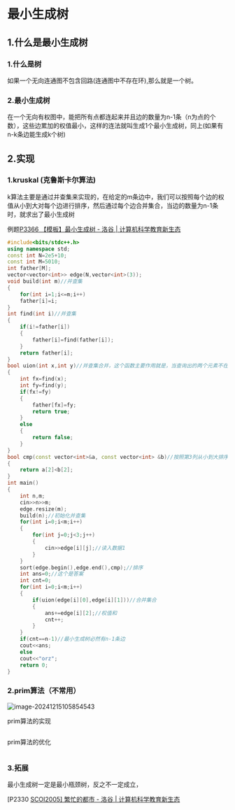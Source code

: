 # 最小生成树

## 1.什么是最小生成树

### 1.什么是树

如果一个无向连通图不包含回路(连通图中不存在环),那么就是一个树。

### 2.最小生成树

在一个无向有权图中，能把所有点都连起来并且边的数量为n-1条（n为点的个数），这些边累加的权值最小，这样的连法就叫生成1个最小生成树，同上(如果有n-k条边能生成k个树)

## 2.实现

### 1.kruskal (克鲁斯卡尔算法)

k算法主要是通过并查集来实现的，在给定的m条边中，我们可以按照每个边的权值从小到大对每个边进行排序，然后通过每个边合并集合，当边的数量为n-1条时，就求出了最小生成树

例题[P3366 【模板】最小生成树 - 洛谷 | 计算机科学教育新生态](https://www.luogu.com.cn/problem/P3366)

```c++
#include<bits/stdc++.h>
using namespace std;
const int N=2e5+10;
const int M=5010;
int father[M];
vector<vector<int>> edge(N,vector<int>(3));
void build(int m)//并查集
{
    for(int i=1;i<=m;i++)
    father[i]=i;
}
int find(int i)//并查集
{
    if(i!=father[i])
    {
        father[i]=find(father[i]);
    }
    return father[i];
}
bool uion(int x,int y)//并查集合并，这个函数主要作用就是，当查询出的两个元素不在一个集合时，合并集合并返回true，在一个集合时返回false
{
    int fx=find(x);
    int fy=find(y);
    if(fx!=fy)
    {
        father[fx]=fy;
        return true;
    }
    else
    {
        return false;
    }
}
bool cmp(const vector<int>&a, const vector<int> &b)//按照第3列从小到大排序
{
    return a[2]<b[2];
}
int main()
{
    int n,m;
    cin>>n>>m;
    edge.resize(m);
    build(n);//初始化并查集
    for(int i=0;i<m;i++)
    {
        for(int j=0;j<3;j++)
        {
            cin>>edge[i][j];//读入数据1
        }
    }
    sort(edge.begin(),edge.end(),cmp);//排序
    int ans=0;//这个是答案
    int cnt=0;
    for(int i=0;i<m;i++)
    {
        if(uion(edge[i][0],edge[i][1]))//合并集合
        {
            ans+=edge[i][2];//权值和
            cnt++;
        }
    }
    if(cnt==n-1)//最小生成树必然有n-1条边
    cout<<ans;
    else
    cout<<"orz";
    return 0;
}
```

### 2.prim算法（不常用）

![image-20241215105854543](https://xiaoyao1112.oss-cn-nanjing.aliyuncs.com/image/image-20241215105854543.png)

prim算法的实现

```c++
```



prim算法的优化

```
```

### 3.拓展

最小生成树一定是最小瓶颈树，反之不一定成立，

[P2330 [SCOI2005\] 繁忙的都市 - 洛谷 | 计算机科学教育新生态](https://www.luogu.com.cn/problem/P2330#submit)   